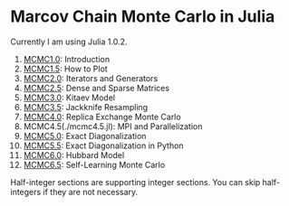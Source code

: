 # Marcov Chain Monte Carlo in Julia

Currently I am using Julia 1.0.2.

1. [MCMC1.0](./mcmc1.ipynb): Introduction
1. [MCMC1.5](./mcmc1.5.ipynb): How to Plot
1. [MCMC2.0](./mcmc2.ipynb): Iterators and Generators
1. [MCMC2.5](./mcmc2.5.ipynb): Dense and Sparse Matrices
1. [MCMC3.0](./mcmc3.ipynb): Kitaev Model
1. [MCMC3.5](./mcmc3.5.ipynb): Jackknife Resampling
1. [MCMC4.0](./mcmc4.ipynb): Replica Exchange Monte Carlo
1. MCMC4.5(./mcmc4.5.jl): MPI and Parallelization
1. [MCMC5.0](./mcmc5.ipynb): Exact Diagonalization
1. [MCMC5.5](./mcmc5.5.ipynb): Exact Diagonalization in Python
1. [MCMC6.0](./mcmc6.ipynb): Hubbard Model
1. [MCMC6.5](./mcmc6.5.ipynb): Self-Learning Monte Carlo

Half-integer sections are supporting integer sections. You can skip half-integers if they are not necessary.
